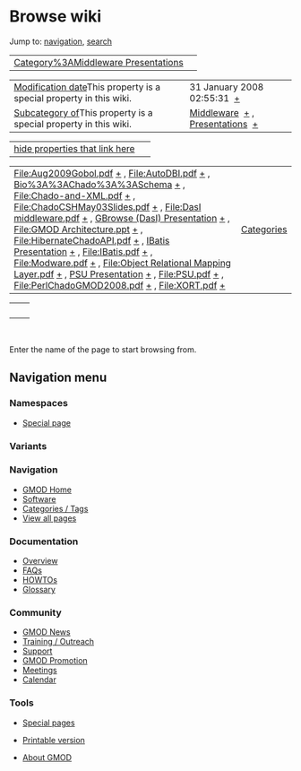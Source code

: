 



<span id="top"></span>




# <span dir="auto">Browse wiki</span>



Jump to: [navigation](#mw-navigation), [search](#p-search)


|  |  |
|----|----|
| [Category%3AMiddleware Presentations](/wiki/Category%3AMiddleware_Presentations "Category%3AMiddleware Presentations") |  |

|  |  |
|----|----|
| <span class="smw-highlighter" data-type="1" state="inline" data-title="Property"><span class="smwbuiltin">[Modification date](/wiki/Property:Modification_date "Property:Modification date")</span><span class="smwttcontent">This property is a special property in this wiki.</span></span> | <span class="smwb-value">31 January 2008 02:55:31  <span class="smwsearch">[+](/wiki/Special%3ASearchByProperty/Modification-20date/31-20January-202008-2002:55:31 "Special%3ASearchByProperty/Modification-20date/31-20January-202008-2002:55:31")</span></span> |
| <span class="smw-highlighter" data-type="1" state="inline" data-title="Property"><span class="smwbuiltin">[Subcategory of](/wiki/Property:Subcategory_of "Property:Subcategory of")</span><span class="smwttcontent">This property is a special property in this wiki.</span></span> | <span class="smwb-value">[Middleware](/wiki/Category%3AMiddleware "Category%3AMiddleware")  <span class="smwsearch">[+](/wiki/Special%3ASearchByProperty/Subcategory-20of/Middleware "Special%3ASearchByProperty/Subcategory-20of/Middleware")</span></span> , <span class="smwb-value">[Presentations](/wiki/Category%3APresentations "Category%3APresentations")  <span class="smwsearch">[+](/wiki/Special%3ASearchByProperty/Subcategory-20of/Presentations "Special%3ASearchByProperty/Subcategory-20of/Presentations")</span></span> |

<span id="smw_browse_incoming"></span>

|  |  |
|----|----|
| [hide properties that link here](/mediawiki/index.php?title=Special:Browse&offset=0&dir=out&article=Category%3AMiddleware+Presentations)  |  |

|  |  |
|----|----|
| <span class="smwb-ivalue">[File:Aug2009Gobol.pdf](/wiki/File:Aug2009Gobol.pdf "File:Aug2009Gobol.pdf") <span class="smwbrowse">[+](/wiki/Special%3ABrowse/File:Aug2009Gobol.pdf "Special%3ABrowse/File:Aug2009Gobol.pdf")</span></span> , <span class="smwb-ivalue">[File:AutoDBI.pdf](/wiki/File:AutoDBI.pdf "File:AutoDBI.pdf") <span class="smwbrowse">[+](/wiki/Special%3ABrowse/File:AutoDBI.pdf "Special%3ABrowse/File:AutoDBI.pdf")</span></span> , <span class="smwb-ivalue">[Bio%3A%3AChado%3A%3ASchema](/wiki/Bio%3A%3AChado%3A%3ASchema "Bio%3A%3AChado%3A%3ASchema") <span class="smwbrowse">[+](/wiki/Special%3ABrowse/Bio%3A%3AChado%3A%3ASchema "Special%3ABrowse/Bio%3A%3AChado%3A%3ASchema")</span></span> , <span class="smwb-ivalue">[File:Chado-and-XML.pdf](/wiki/File:Chado-and-XML.pdf "File:Chado-and-XML.pdf") <span class="smwbrowse">[+](/wiki/Special%3ABrowse/File:Chado-2Dand-2DXML.pdf "Special%3ABrowse/File:Chado-2Dand-2DXML.pdf")</span></span> , <span class="smwb-ivalue">[File:ChadoCSHMay03Slides.pdf](/wiki/File:ChadoCSHMay03Slides.pdf "File:ChadoCSHMay03Slides.pdf") <span class="smwbrowse">[+](/wiki/Special%3ABrowse/File:ChadoCSHMay03Slides.pdf "Special%3ABrowse/File:ChadoCSHMay03Slides.pdf")</span></span> , <span class="smwb-ivalue">[File:DasI middleware.pdf](/wiki/File:DasI_middleware.pdf "File:DasI middleware.pdf") <span class="smwbrowse">[+](/wiki/Special%3ABrowse/File:DasI-20middleware.pdf "Special%3ABrowse/File:DasI-20middleware.pdf")</span></span> , <span class="smwb-ivalue">[GBrowse (DasI) Presentation](/wiki/GBrowse_(DasI)_Presentation "GBrowse (DasI) Presentation") <span class="smwbrowse">[+](/wiki/Special%3ABrowse/GBrowse-20(DasI)-20Presentation "Special%3ABrowse/GBrowse-20(DasI)-20Presentation")</span></span> , <span class="smwb-ivalue">[File:GMOD Architecture.ppt](/wiki/File:GMOD_Architecture.ppt "File:GMOD Architecture.ppt") <span class="smwbrowse">[+](/wiki/Special%3ABrowse/File:GMOD-20Architecture.ppt "Special%3ABrowse/File:GMOD-20Architecture.ppt")</span></span> , <span class="smwb-ivalue">[File:HibernateChadoAPI.pdf](/wiki/File:HibernateChadoAPI.pdf "File:HibernateChadoAPI.pdf") <span class="smwbrowse">[+](/wiki/Special%3ABrowse/File:HibernateChadoAPI.pdf "Special%3ABrowse/File:HibernateChadoAPI.pdf")</span></span> , <span class="smwb-ivalue">[IBatis Presentation](/wiki/IBatis_Presentation "IBatis Presentation") <span class="smwbrowse">[+](/wiki/Special%3ABrowse/IBatis-20Presentation "Special%3ABrowse/IBatis-20Presentation")</span></span> , <span class="smwb-ivalue">[File:IBatis.pdf](/wiki/File:IBatis.pdf "File:IBatis.pdf") <span class="smwbrowse">[+](/wiki/Special%3ABrowse/File:IBatis.pdf "Special%3ABrowse/File:IBatis.pdf")</span></span> , <span class="smwb-ivalue">[File:Modware.pdf](/wiki/File:Modware.pdf "File:Modware.pdf") <span class="smwbrowse">[+](/wiki/Special%3ABrowse/File:Modware.pdf "Special%3ABrowse/File:Modware.pdf")</span></span> , <span class="smwb-ivalue">[File:Object Relational Mapping Layer.pdf](/wiki/File:Object_Relational_Mapping_Layer.pdf "File:Object Relational Mapping Layer.pdf") <span class="smwbrowse">[+](/wiki/Special%3ABrowse/File:Object-20Relational-20Mapping-20Layer.pdf "Special%3ABrowse/File:Object-20Relational-20Mapping-20Layer.pdf")</span></span> , <span class="smwb-ivalue">[PSU Presentation](/wiki/PSU_Presentation "PSU Presentation") <span class="smwbrowse">[+](/wiki/Special%3ABrowse/PSU-20Presentation "Special%3ABrowse/PSU-20Presentation")</span></span> , <span class="smwb-ivalue">[File:PSU.pdf](/wiki/File:PSU.pdf "File:PSU.pdf") <span class="smwbrowse">[+](/wiki/Special%3ABrowse/File:PSU.pdf "Special%3ABrowse/File:PSU.pdf")</span></span> , <span class="smwb-ivalue">[File:PerlChadoGMOD2008.pdf](/wiki/File:PerlChadoGMOD2008.pdf "File:PerlChadoGMOD2008.pdf") <span class="smwbrowse">[+](/wiki/Special%3ABrowse/File:PerlChadoGMOD2008.pdf "Special%3ABrowse/File:PerlChadoGMOD2008.pdf")</span></span> , <span class="smwb-ivalue">[File:XORT.pdf](/wiki/File:XORT.pdf "File:XORT.pdf") <span class="smwbrowse">[+](/wiki/Special%3ABrowse/File:XORT.pdf "Special%3ABrowse/File:XORT.pdf")</span></span> | [Categories](/wiki/Special%3ACategories "Special%3ACategories") |

|     |     |
|-----|-----|
|     |     |

 

Enter the name of the page to start browsing from.  








## Navigation menu



### Namespaces

- <span id="ca-nstab-special">[Special
  page](/wiki/Special%3ABrowse/Category%3AMiddleware_Presentations "This is a special page, you cannot edit the page itself")</span>


### 

### Variants[](#)









<a href="/wiki/Main_Page"
style="background-image: url(http://gmod.org/images/GMOD-cogs.png);"
title="Visit the main page"></a>


### Navigation



- <span id="n-GMOD-Home">[GMOD Home](/wiki/Main_Page)</span>
- <span id="n-Software">[Software](/wiki/GMOD_Components)</span>
- <span id="n-Categories-.2F-Tags">[Categories /
  Tags](/wiki/Categories)</span>
- <span id="n-View-all-pages">[View all
  pages](/wiki/Special:AllPages)</span>




### Documentation



- <span id="n-Overview">[Overview](/wiki/Overview)</span>
- <span id="n-FAQs">[FAQs](/wiki/Category%3AFAQ)</span>
- <span id="n-HOWTOs">[HOWTOs](/wiki/Category%3AHOWTO)</span>
- <span id="n-Glossary">[Glossary](/wiki/Glossary)</span>




### Community



- <span id="n-GMOD-News">[GMOD News](/wiki/GMOD_News)</span>
- <span id="n-Training-.2F-Outreach">[Training /
  Outreach](/wiki/Training_and_Outreach)</span>
- <span id="n-Support">[Support](/wiki/Support)</span>
- <span id="n-GMOD-Promotion">[GMOD
  Promotion](/wiki/GMOD_Promotion)</span>
- <span id="n-Meetings">[Meetings](/wiki/Meetings)</span>
- <span id="n-Calendar">[Calendar](/wiki/Calendar)</span>




### Tools



- <span id="t-specialpages"><a href="/wiki/Special%3ASpecialPages" accesskey="q"
  title="A list of all special pages [q]">Special pages</a></span>
- <span id="t-print"><a
  href="/mediawiki/index.php?title=Special%3ABrowse/Category%3AMiddleware_Presentations&amp;printable=yes"
  rel="alternate" accesskey="p"
  title="Printable version of this page [p]">Printable version</a></span>





- <span id="footer-places-about">[About
  GMOD](/wiki/GMOD%3AAbout "GMOD%3AAbout")</span>

<!-- -->





